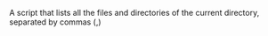 A script that lists all the files and directories of the current directory, separated by commas (,)

